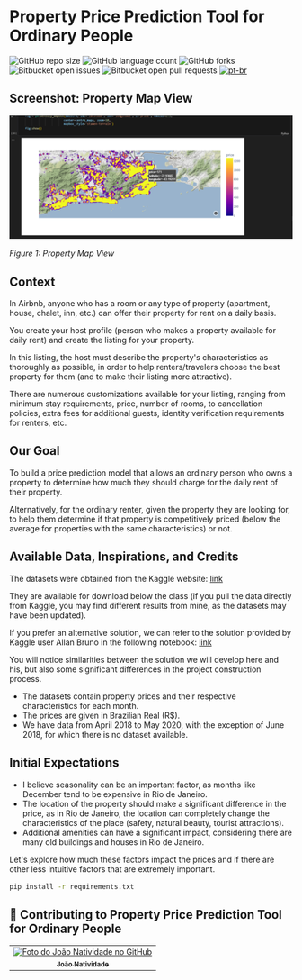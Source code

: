 # Property Price Prediction Tool for Ordinary People

![GitHub repo size](https://img.shields.io/github/repo-size/joaosnet/Data-Science-Project?style=for-the-badge)
![GitHub language count](https://img.shields.io/github/languages/count/joaosnet/Data-Science-Project?style=for-the-badge)
![GitHub forks](https://img.shields.io/github/forks/joaosnet/Data-Science-Project?style=for-the-badge)
![Bitbucket open issues](https://img.shields.io/bitbucket/issues/joaosnet/Data-Science-Project?style=for-the-badge)
![Bitbucket open pull requests](https://img.shields.io/bitbucket/pr-raw/joaosnet/Data-Science-Project?style=for-the-badge)
[![pt-br](https://img.shields.io/badge/lang-pt--br-green.svg)](https://github.com/joaosnet/Data-Science-Project/blob/master/README.pt-br.md)

<!-- <img align="right" height="256" src="screenshots/homepage.png"/> -->

## Screenshot: Property Map View

![Property Map View](/screenshots/Property-Map-View.png)

_Figure 1: Property Map View_

## Context

In Airbnb, anyone who has a room or any type of property (apartment, house, chalet, inn, etc.) can offer their property for rent on a daily basis.

You create your host profile (person who makes a property available for daily rent) and create the listing for your property.

In this listing, the host must describe the property's characteristics as thoroughly as possible, in order to help renters/travelers choose the best property for them (and to make their listing more attractive).

There are numerous customizations available for your listing, ranging from minimum stay requirements, price, number of rooms, to cancellation policies, extra fees for additional guests, identity verification requirements for renters, etc.

## Our Goal

To build a price prediction model that allows an ordinary person who owns a property to determine how much they should charge for the daily rent of their property.

Alternatively, for the ordinary renter, given the property they are looking for, to help them determine if that property is competitively priced (below the average for properties with the same characteristics) or not.

## Available Data, Inspirations, and Credits

The datasets were obtained from the Kaggle website: [link](https://www.kaggle.com/allanbruno/airbnb-rio-de-janeiro)

They are available for download below the class (if you pull the data directly from Kaggle, you may find different results from mine, as the datasets may have been updated).

If you prefer an alternative solution, we can refer to the solution provided by Kaggle user Allan Bruno in the following notebook: [link](https://www.kaggle.com/allanbruno/helping-regular-people-price-listings-on-airbnb)

You will notice similarities between the solution we will develop here and his, but also some significant differences in the project construction process.

- The datasets contain property prices and their respective characteristics for each month.
- The prices are given in Brazilian Real (R$).
- We have data from April 2018 to May 2020, with the exception of June 2018, for which there is no dataset available.

## Initial Expectations

- I believe seasonality can be an important factor, as months like December tend to be expensive in Rio de Janeiro.
- The location of the property should make a significant difference in the price, as in Rio de Janeiro, the location can completely change the characteristics of the place (safety, natural beauty, tourist attractions).
- Additional amenities can have a significant impact, considering there are many old buildings and houses in Rio de Janeiro.

Let's explore how much these factors impact the prices and if there are other less intuitive factors that are extremely important.

```bash
pip install -r requirements.txt
```

## 🤝 Contributing to Property Price Prediction Tool for Ordinary People

<table>
  <tr>
    <td align="center">
      <a href="https://www.instagram.com/jaonativi/" title="Gerente de Projetos Desenvolvedor Backend">
        <img src="https://avatars.githubusercontent.com/u/87316339?v=4" width="100px;" alt="Foto do João Natividade no GitHub"/><br>
        <sub>
          <b>João Natividade</b>
        </sub>
      </a>
    </td>
  </tr>
</table>
